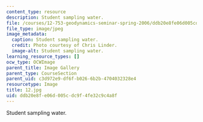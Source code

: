 ```yaml
---
content_type: resource
description: Student sampling water.
file: /courses/12-753-geodynamics-seminar-spring-2006/ddb20e8fe06d005cdc9f4fe32c9c4a8f_12.jpg
file_type: image/jpeg
image_metadata:
  caption: Student sampling water.
  credit: Photo courtesy of Chris Linder.
  image-alt: Student sampling water.
learning_resource_types: []
ocw_type: OCWImage
parent_title: Image Gallery
parent_type: CourseSection
parent_uid: c3d972e9-df6f-b026-6b2b-4704032328e4
resourcetype: Image
title: 12.jpg
uid: ddb20e8f-e06d-005c-dc9f-4fe32c9c4a8f
---
```

Student sampling water.

